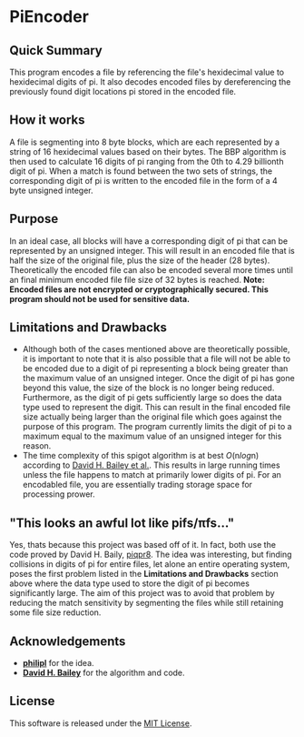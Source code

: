 ﻿# PiEncoder
## Quick Summary
This program encodes a file by referencing the file's hexidecimal value to hexidecimal digits of pi. It also decodes encoded files by dereferencing the previously found digit locations pi stored in the encoded file.
## How it works
A file is segmenting into 8 byte blocks, which are each represented by a string of 16 hexidecimal values based on their bytes. The BBP algorithm is then used to calculate 16 digits of pi ranging from the 0th to 4.29 billionth digit of pi. When a match is found between the two sets of strings, the corresponding digit of pi is written to the encoded file in the form of a 4 byte unsigned integer.
## Purpose
In an ideal case, all blocks will have a corresponding digit of pi that can be represented by an unsigned integer. This will result in an encoded file that is half the size of the original file, plus the size of the header (28 bytes). Theoretically the encoded file can also be encoded several more times until an final minimum encoded file file size of 32 bytes is reached.
**Note: Encoded files are not encrypted or cryptographically secured. This program should not be used for sensitive data.**
## Limitations and Drawbacks
- Although both of the cases mentioned above are theoretically possible, it is important to note that it is also possible that a file will not be able to be encoded due to a digit of pi representing a block being greater than the maximum value of an unsigned integer. Once the digit of pi has gone beyond this value, the size of the block is no longer being reduced. Furthermore, as the digit of pi gets sufficiently large so does the data type used to represent the digit. This can result in the final encoded file size actually being larger than the original file which goes against the purpose of this program. The program currently limits the digit of pi to a maximum equal to the maximum value of an unsigned integer for this reason.
- The time complexity of this spigot algorithm is at best *O*(n*log*n) according to [David H. Bailey et al.](http://www.davidhbailey.com/dhbpapers/digits.pdf). This results in large running times unless the file happens to match at primarily lower digits of pi. For an encodabled file, you are essentially trading storage space for processing prower.
## "This looks an awful lot like pifs/πfs..."
Yes, thats because this project was based off of it. In fact, both use the code proved by David H. Baily, [piqpr8](http://www.experimentalmath.info/bbp-codes/). The idea was interesting, but finding collisions in digits of pi for entire files, let alone an entire operating system, poses the first problem listed in the **Limitations and Drawbacks** section above where the data type used to store the digit of pi becomes significantly large. The aim of this project was to avoid that problem by reducing the match sensitivity by segmenting the files while still retaining some file size reduction.
## Acknowledgements
- [**philipl**](https://github.com/philipl/pifs) for the idea.
- [**David H. Bailey**](http://www.experimentalmath.info/) for the algorithm and code.
## License
This software is released under the [MIT License](/LICENSE.md).
